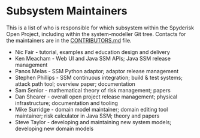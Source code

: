 # Subsystem Maintainers

This is a list of who is responsible for which subsystem within the Spyderisk Open Project, including 
within the system-modeller Git tree. Contacts for the maintainers are in the
[CONTRIBUTORS.md](./CONTRIBUTORS.md) file.

* Nic Fair          - tutorial, examples and education design and delivery
* Ken Meacham       - Web UI and Java SSM APIs; Java SSM release management
* Panos Melas       - SSM Python adaptor; adaptor release management
* Stephen Phillips  - SSM continuous integration; build & test systems; attack path tool; overview paper; documentation
* Sam Senior        - mathematical theory of risk management; papers
* Dan Shearer       - overall open project release management; physical infrastructure; documentation and tooling
* Mike Surridge     - domain model maintainer; domain editing tool maintainer; risk calculator in Java SSM; theory and papers
* Steve Taylor      - developing and maintaining new system models; developing new domain models
